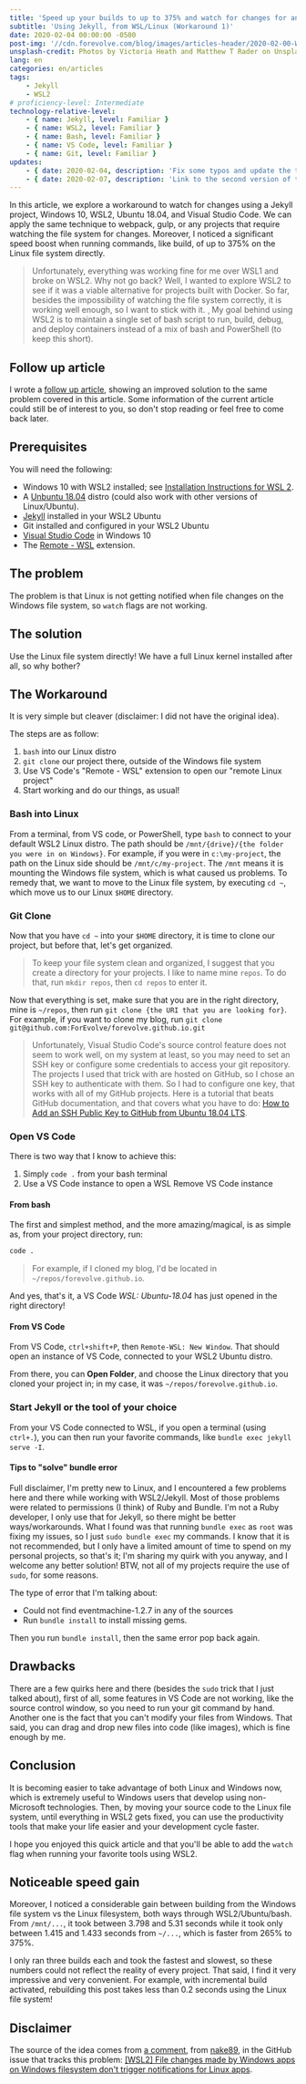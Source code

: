 ```yaml
---
title: 'Speed up your builds to up to 375% and watch for changes for an even faster dev cycle using this workaround on WSL2/Ubuntu'
subtitle: 'Using Jekyll, from WSL/Linux (Workaround 1)'
date: 2020-02-04 00:00:00 -0500
post-img: '//cdn.forevolve.com/blog/images/articles-header/2020-02-00-WSL2.jpg'
unsplash-credit: Photos by Victoria Heath and Matthew T Rader on Unsplash
lang: en
categories: en/articles
tags:
    - Jekyll
    - WSL2
# proficiency-level: Intermediate
technology-relative-level:
    - { name: Jekyll, level: Familiar }
    - { name: WSL2, level: Familiar }
    - { name: Bash, level: Familiar }
    - { name: VS Code, level: Familiar }
    - { name: Git, level: Familiar }
updates:
    - { date: 2020-02-04, description: 'Fix some typos and update the title to be clearer' }
    - { date: 2020-02-07, description: 'Link to the second version of the article' }
---
```


In this article, we explore a workaround to watch for changes using a Jekyll project, Windows 10, WSL2, Ubuntu 18.04, and Visual Studio Code.
We can apply the same technique to webpack, gulp, or any projects that require watching the file system for changes.
Moreover, I noticed a significant speed boost when running commands, like build, of up to 375% on the Linux file system directly.<!--more-->

> Unfortunately, everything was working fine for me over WSL1 and broke on WSL2. Why not go back? Well, I wanted to explore WSL2 to see if it was a viable alternative for projects built with Docker.
> So far, besides the impossibility of watching the file system correctly, it is working well enough, so I want to stick with it. ¸
> My goal behind using WSL2 is to maintain a single set of bash script to run, build, debug, and deploy containers instead of a mix of bash and PowerShell (to keep this short).

## Follow up article

I wrote a [follow up article](/en/articles/2020/02/07/speed-up-your-builds-and-watch-for-changes-to-up-to-375-percent-using-this-workaround-on-wsl2-ubuntu-on-windows/), showing an improved solution to the same problem covered in this article. Some information of the current article could still be of interest to you, so don't stop reading or feel free to come back later.

## Prerequisites

You will need the following:

-   Windows 10 with WSL2 installed; see [Installation Instructions for WSL 2](https://docs.microsoft.com/en-us/windows/wsl/wsl2-install).
-   A [Unbuntu 18.04](https://www.microsoft.com/en-ca/p/ubuntu-1804-lts/9n9tngvndl3q?rtc=1&activetab=pivot:overviewtab) distro (could also work with other versions of Linux/Ubuntu).
-   [Jekyll](https://jekyllrb.com/) installed in your WSL2 Ubuntu
-   Git installed and configured in your WSL2 Ubuntu
-   [Visual Studio Code](https://code.visualstudio.com/) in Windows 10
-   The [Remote - WSL](https://marketplace.visualstudio.com/items?itemName=ms-vscode-remote.remote-wsl) extension.

## The problem

The problem is that Linux is not getting notified when file changes on the Windows file system, so `watch` flags are not working.

## The solution

Use the Linux file system directly! We have a full Linux kernel installed after all, so why bother?

## The Workaround

It is very simple but cleaver (disclaimer: I did not have the original idea).

The steps are as follow:

1. `bash` into our Linux distro
1. `git clone` our project there, outside of the Windows file system
1. Use VS Code's "Remote - WSL" extension to open our "remote Linux project"
1. Start working and do our things, as usual!

### Bash into Linux

From a terminal, from VS code, or PowerShell, type `bash` to connect to your default WSL2 Linux distro.
The path should be `/mnt/{drive}/{the folder you were in on Windows}`.
For example, if you were in `c:\my-project`, the path on the Linux side should be `/mnt/c/my-project`.
The `/mnt` means it is mounting the Windows file system, which is what caused us problems.
To remedy that, we want to move to the Linux file system, by executing `cd ~`, which move us to our Linux `$HOME` directory.

### Git Clone

Now that you have `cd ~` into your `$HOME` directory, it is time to clone our project, but before that, let's get organized.

> To keep your file system clean and organized, I suggest that you create a directory for your projects.
> I like to name mine `repos`.
> To do that, run `mkdir repos`, then `cd repos` to enter it.

Now that everything is set, make sure that you are in the right directory, mine is `~/repos`, then run `git clone {the URI that you are looking for}`.
For example, if you want to clone my blog, run `git clone git@github.com:ForEvolve/forevolve.github.io.git`

> Unfortunately, Visual Studio Code's source control feature does not seem to work well, on my system at least, so you may need to set an SSH key or configure some credentials to access your git repository.
> The projects I used that trick with are hosted on GitHub, so I chose an SSH key to authenticate with them.
> So I had to configure one key, that works with all of my GitHub projects.
> Here is a tutorial that beats GitHub documentation, and that covers what you have to do: [How to Add an SSH Public Key to GitHub from Ubuntu 18.04 LTS](https://virtualzero.net/blog/how-to-add-an-ssh-public-key-to-github-from-Ubuntu-18.04-lts).

### Open VS Code

There is two way that I know to achieve this:

1. Simply `code .` from your bash terminal
1. Use a VS Code instance to open a WSL Remove VS Code instance

#### From bash

The first and simplest method, and the more amazing/magical, is as simple as, from your project directory, run:

```bash
code .
```

> For example, if I cloned my blog, I'd be located in `~/repos/forevolve.github.io`.

And yes, that's it, a VS Code _WSL: Ubuntu-18.04_ has just opened in the right directory!

#### From VS Code

From VS Code, `ctrl+shift+P`, then `Remote-WSL: New Window`.
That should open an instance of VS Code, connected to your WSL2 Ubuntu distro.

From there, you can **Open Folder**, and choose the Linux directory that you cloned your project in; in my case, it was `~/repos/forevolve.github.io`.

### Start Jekyll or the tool of your choice

From your VS Code connected to WSL, if you open a terminal (using `ctrl+.`), you can then run your favorite commands, like `bundle exec jekyll serve -I`.

#### Tips to "solve" bundle error

Full disclaimer, I'm pretty new to Linux, and I encountered a few problems here and there while working with WSL2/Jekyll.
Most of those problems were related to permissions (I think) of Ruby and Bundle.
I'm not a Ruby developer, I only use that for Jekyll, so there might be better ways/workarounds.
What I found was that running `bundle exec` as `root` was fixing my issues, so I just `sudo bundle exec` my commands.
I know that it is not recommended, but I only have a limited amount of time to spend on my personal projects, so that's it; I'm sharing my quirk with you anyway, and I welcome any better solution! BTW, not all of my projects require the use of `sudo`, for some reasons.

The type of error that I'm talking about:

-   Could not find eventmachine-1.2.7 in any of the sources
-   Run `bundle install` to install missing gems.

Then you run `bundle install`, then the same error pop back again.

## Drawbacks

There are a few quirks here and there (besides the `sudo` trick that I just talked about), first of all, some features in VS Code are not working, like the source control window, so you need to run your git command by hand.
Another one is the fact that you can't modify your files from Windows. That said, you can drag and drop new files into code (like images), which is fine enough by me.

## Conclusion

It is becoming easier to take advantage of both Linux and Windows now, which is extremely useful to Windows users that develop using non-Microsoft technologies.
Then, by moving your source code to the Linux file system, until everything in WSL2 gets fixed, you can use the productivity tools that make your life easier and your development cycle faster.

I hope you enjoyed this quick article and that you'll be able to add the `watch` flag when running your favorite tools using WSL2.

## Noticeable speed gain

Moreover, I noticed a considerable gain between building from the Windows file system vs the Linux filesystem, both ways through WSL2/Ubuntu/bash.
From `/mnt/...`, it took between 3.798 and 5.31 seconds while it took only between 1.415 and 1.433 seconds from `~/...`, which is faster from 265% to 375%.

I only ran three builds each and took the fastest and slowest, so these numbers could not reflect the reality of every project. That said, I find it very impressive and very convenient. For example, with incremental build activated, rebuilding this post takes less than 0.2 seconds using the Linux file system!

## Disclaimer

The source of the idea comes from [a comment](https://github.com/microsoft/WSL/issues/4739#issuecomment-571688826), from [nake89](https://github.com/nake89), in the GitHub issue that tracks this problem: [[WSL2] File changes made by Windows apps on Windows filesystem don't trigger notifications for Linux apps](https://github.com/microsoft/WSL/issues/4739).
